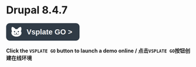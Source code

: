 # Drupal 8.4.7

<a href="https://www.vsplate.com/?docker-compose=https://github.com/vsplate/dcenvs/drupal/8.4.7"><img alt="VSPLATE GO" src="https://raw.githubusercontent.com/vsplate/images/master/vsgo_btn.png" width="200px"></a>

**Click the `VSPLATE GO` button to launch a demo online / 点击`VSPLATE GO`按钮创建在线环境**